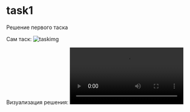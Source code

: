 # task1

Решение первого таска 

Сам таск:
![taskimg](https://user-images.githubusercontent.com/40743392/222229435-34e51e6b-827f-4219-95ee-1188578d1707.png)

Визуализация решения:
![gif](https://i.imgur.com/guUraFy.mp4)
